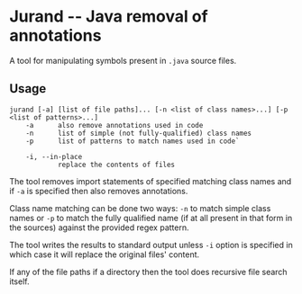 # Jurand -- Java removal of annotations

A tool for manipulating symbols present in `.java` source files.

## Usage

	jurand [-a] [list of file paths]... [-n <list of class names>...] [-p <list of patterns>...]
		-a		also remove annotations used in code
		-n		list of simple (not fully-qualified) class names
		-p		list of patterns to match names used in code`
		
		-i, --in-place
				replace the contents of files

The tool removes import statements of specified matching class names and if `-a`
is specified then also removes annotations.

Class name matching can be done two ways: `-n` to match simple class names or
`-p` to match the fully qualified name (if at all present in that form in the
sources) against the provided regex pattern.

The tool writes the results to standard output unless `-i` option is specified
in which case it will replace the original files' content.

If any of the file paths if a directory then the tool does recursive file search
itself.
